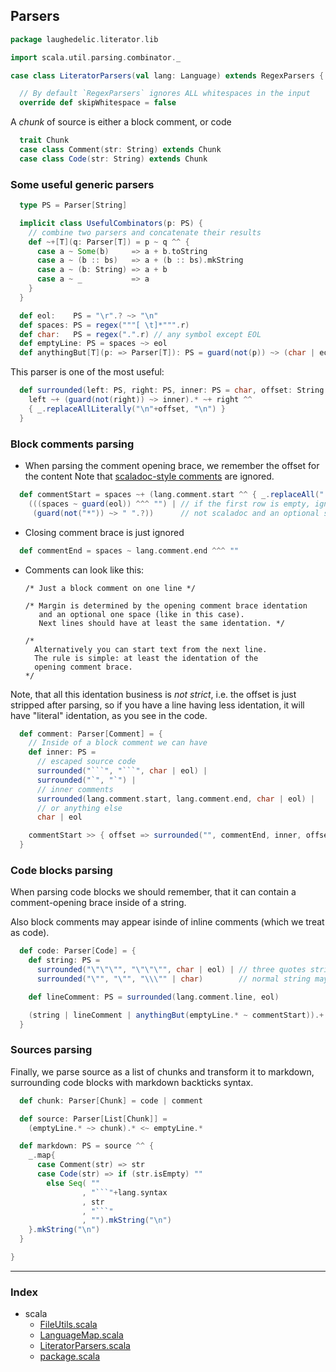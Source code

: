## Parsers

```scala
package laughedelic.literator.lib

import scala.util.parsing.combinator._

case class LiteratorParsers(val lang: Language) extends RegexParsers {

  // By default `RegexParsers` ignores ALL whitespaces in the input
  override def skipWhitespace = false
```

A _chunk_ of source is either a block comment, or code

```scala
  trait Chunk
  case class Comment(str: String) extends Chunk
  case class Code(str: String) extends Chunk
```

### Some useful generic parsers

```scala
  type PS = Parser[String]

  implicit class UsefulCombinators(p: PS) {
    // combine two parsers and concatenate their results
    def ~+[T](q: Parser[T]) = p ~ q ^^ { 
      case a ~ Some(b)     => a + b.toString
      case a ~ (b :: bs)   => a + (b :: bs).mkString
      case a ~ (b: String) => a + b
      case a ~ _           => a
    }
  }

  def eol:    PS = "\r".? ~> "\n"
  def spaces: PS = regex("""[ \t]*""".r)
  def char:   PS = regex(".".r) // any symbol except EOL
  def emptyLine: PS = spaces ~> eol
  def anythingBut[T](p: => Parser[T]): PS = guard(not(p)) ~> (char | eol)
```

This parser is one of the most useful:

```scala
  def surrounded(left: PS, right: PS, inner: PS = char, offset: String = "") = {
    left ~+ (guard(not(right)) ~> inner).* ~+ right ^^ 
    { _.replaceAllLiterally("\n"+offset, "\n") }
  }
```

### Block comments parsing
- When parsing the comment opening brace, we remember the offset for the content
  Note that [scaladoc-style comments](http://docs.scala-lang.org/style/scaladoc.html) 
  are ignored.


```scala
  def commentStart = spaces ~+ (lang.comment.start ^^ { _.replaceAll(".", " ") }) ~+ 
    (((spaces ~ guard(eol)) ^^^ "") | // if the first row is empty, ignore it
     (guard(not("*")) ~> " ".?))      // not scaladoc and an optional space

```

- Closing comment brace is just ignored

```scala
  def commentEnd = spaces ~ lang.comment.end ^^^ ""
```

- Comments can look like this:

  ```
  /* Just a block comment on one line */

  /* Margin is determined by the opening comment brace identation
     and an optional one space (like in this case).
     Next lines should have at least the same identation. */
   
  /*
    Alternatively you can start text from the next line.
    The rule is simple: at least the identation of the 
    opening comment brace.
  */
  ```

Note, that all this identation business is _not strict_, i.e. the offset 
is just stripped after parsing, so if you have a line having less identation, 
it will have "literal" identation, as you see in the code.


```scala
  def comment: Parser[Comment] = {
    // Inside of a block comment we can have 
    def inner: PS =
      // escaped source code
      surrounded("```", "```", char | eol) | 
      surrounded("`", "`") |
      // inner comments
      surrounded(lang.comment.start, lang.comment.end, char | eol) |
      // or anything else
      char | eol

    commentStart >> { offset => surrounded("", commentEnd, inner, offset) } ^^ Comment
  }
```

### Code blocks parsing
When parsing code blocks we should remember, that it
can contain a comment-opening brace inside of a string.
 
Also block comments may appear isinde of inline comments 
(which we treat as code).


```scala
  def code: Parser[Code] = {
    def string: PS = 
      surrounded("\"\"\"", "\"\"\"", char | eol) | // three quotes string
      surrounded("\"", "\"", "\\\"" | char)        // normal string may contain escaped quote

    def lineComment: PS = surrounded(lang.comment.line, eol)

    (string | lineComment | anythingBut(emptyLine.* ~ commentStart)).+ ^^ { _.mkString } ^^ Code
  }
```

### Sources parsing

Finally, we parse source as a list of chunks and
transform it to markdown, surrounding code blocks 
with markdown backticks syntax.


```scala
  def chunk: Parser[Chunk] = code | comment

  def source: Parser[List[Chunk]] =
    (emptyLine.* ~> chunk).* <~ emptyLine.*

  def markdown: PS = source ^^ {
    _.map{
      case Comment(str) => str
      case Code(str) => if (str.isEmpty) ""
        else Seq( ""
                , "```"+lang.syntax
                , str
                , "```"
                , "").mkString("\n")
    }.mkString("\n")
  }

}

```


------

### Index

+ scala
  + [FileUtils.scala][FileUtils.scala]
  + [LanguageMap.scala][LanguageMap.scala]
  + [LiteratorParsers.scala][LiteratorParsers.scala]
  + [package.scala][package.scala]

[FileUtils.scala]: FileUtils.scala.md
[LanguageMap.scala]: LanguageMap.scala.md
[LiteratorParsers.scala]: LiteratorParsers.scala.md
[package.scala]: package.scala.md
[Readme.md]: Readme.md.md